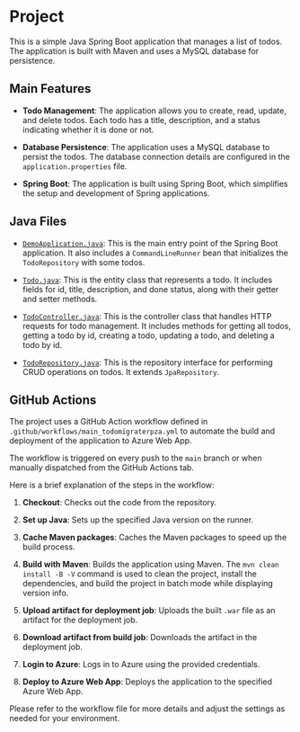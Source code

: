 # Project

This is a simple Java Spring Boot application that manages a list of todos. The application is built with Maven and uses a MySQL database for persistence.

## Main Features

- **Todo Management**: The application allows you to create, read, update, and delete todos. Each todo has a title, description, and a status indicating whether it is done or not.

- **Database Persistence**: The application uses a MySQL database to persist the todos. The database connection details are configured in the `application.properties` file.

- **Spring Boot**: The application is built using Spring Boot, which simplifies the setup and development of Spring applications.

## Java Files

- [`DemoApplication.java`](src/main/java/com/example/demo/DemoApplication.java): This is the main entry point of the Spring Boot application. It also includes a `CommandLineRunner` bean that initializes the `TodoRepository` with some todos.

- [`Todo.java`](src/main/java/com/example/demo/Todo.java): This is the entity class that represents a todo. It includes fields for id, title, description, and done status, along with their getter and setter methods.

- [`TodoController.java`](src/main/java/com/example/demo/TodoController.java): This is the controller class that handles HTTP requests for todo management. It includes methods for getting all todos, getting a todo by id, creating a todo, updating a todo, and deleting a todo by id.

- [`TodoRepository.java`](src/main/java/com/example/demo/TodoRepository.java): This is the repository interface for performing CRUD operations on todos. It extends `JpaRepository`.

## GitHub Actions

The project uses a GitHub Action workflow defined in `.github/workflows/main_todomigraterpza.yml` to automate the build and deployment of the application to Azure Web App.

The workflow is triggered on every push to the `main` branch or when manually dispatched from the GitHub Actions tab.

Here is a brief explanation of the steps in the workflow:

1. **Checkout**: Checks out the code from the repository.

2. **Set up Java**: Sets up the specified Java version on the runner.

3. **Cache Maven packages**: Caches the Maven packages to speed up the build process.

4. **Build with Maven**: Builds the application using Maven. The `mvn clean install -B -V` command is used to clean the project, install the dependencies, and build the project in batch mode while displaying version info.

5. **Upload artifact for deployment job**: Uploads the built `.war` file as an artifact for the deployment job.

6. **Download artifact from build job**: Downloads the artifact in the deployment job.

7. **Login to Azure**: Logs in to Azure using the provided credentials.

8. **Deploy to Azure Web App**: Deploys the application to the specified Azure Web App.

Please refer to the workflow file for more details and adjust the settings as needed for your environment.